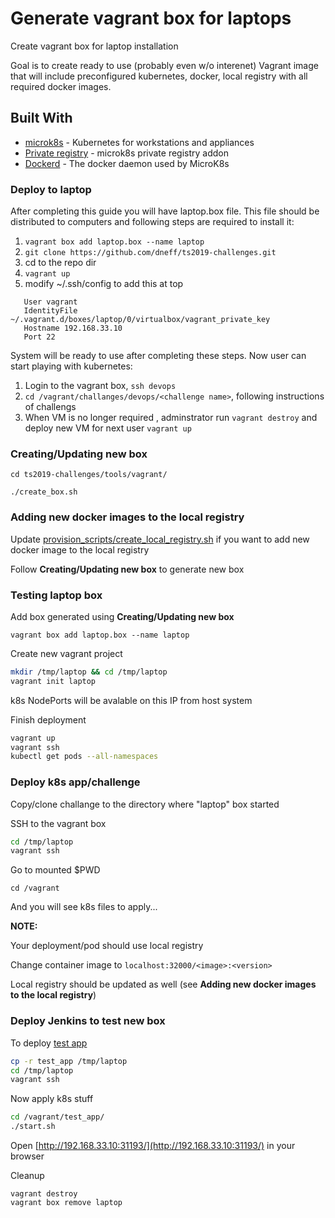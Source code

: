 # Generate vagrant box for laptops

Create vagrant box for laptop installation

Goal is to create ready to use (probably even w/o interenet) Vagrant image that will include preconfigured kubernetes, docker, local registry with all required docker images.

## Built With

* [microk8s](https://microk8s.io/) - Kubernetes for workstations and appliances
* [Private registry](https://microk8s.io/docs/registry) - microk8s private registry addon
* [Dockerd](https://microk8s.io/docs/dockerd) - The docker daemon used by MicroK8s

### Deploy to laptop

After completing this guide you will have laptop.box file.
This file should be distributed to computers and following steps are required to install it:

1. `vagrant box add laptop.box --name laptop`
2. `git clone https://github.com/dneff/ts2019-challenges.git` 
3. cd to the repo dir
3. `vagrant up`
4. modify ~/.ssh/config to add this at top

```Host devops
   User vagrant
   IdentityFile ~/.vagrant.d/boxes/laptop/0/virtualbox/vagrant_private_key
   Hostname 192.168.33.10
   Port 22
```

System will be ready to use after completing these steps. Now user can start playing with kubernetes:

1. Login to the vagrant box, `ssh devops` 
2. `cd /vagrant/challanges/devops/<challenge name>`, following instructions of challengs
3. When VM is no longer required , adminstrator run `vagrant destroy` and deploy new VM for next user `vagrant up`

### Creating/Updating new box

```cd ts2019-challenges/tools/vagrant/```

```./create_box.sh```


### Adding new docker images to the local registry

Update [provision\_scripts/create\_local\_registry.sh](provision_scripts/create_local_registry.sh)  if you want to add new docker image to the local registry 

Follow **Creating/Updating new box** to generate new box

### Testing laptop box

Add box generated using  **Creating/Updating new box**

`vagrant box add laptop.box --name laptop`

Create new vagrant project
```bash
mkdir /tmp/laptop && cd /tmp/laptop
vagrant init laptop
```

k8s NodePorts will be avalable on this IP from host system

Finish deployment

```bash
vagrant up
vagrant ssh
kubectl get pods --all-namespaces
```

### Deploy k8s app/challenge

Copy/clone challange to the directory where "laptop" box started

SSH to the vagrant box

```bash
cd /tmp/laptop
vagrant ssh
```

Go to mounted $PWD

`cd /vagrant`

And you will see k8s files to apply...

**NOTE:**

Your deployment/pod should use local registry

Change container image to `localhost:32000/<image>:<version>`

Local registry should be updated as well (see **Adding new docker images to the local registry**) 

### Deploy Jenkins to test new box

To deploy [test app](test_app) 

```bash
cp -r test_app /tmp/laptop
cd /tmp/laptop
vagrant ssh
```

Now apply k8s stuff

```bash
cd /vagrant/test_app/
./start.sh
```

Open [http://192.168.33.10:31193/](http://192.168.33.10:31193/) in your browser

Cleanup
```
vagrant destroy
vagrant box remove laptop
```
